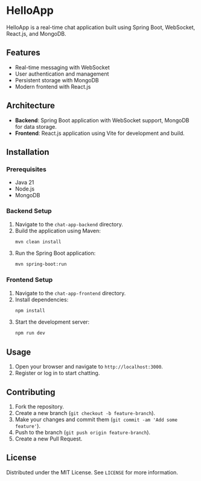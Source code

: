 # HelloApp

HelloApp is a real-time chat application built using Spring Boot, WebSocket, React.js, and MongoDB.

## Features

- Real-time messaging with WebSocket
- User authentication and management
- Persistent storage with MongoDB
- Modern frontend with React.js

## Architecture

- **Backend**: Spring Boot application with WebSocket support, MongoDB for data storage.
- **Frontend**: React.js application using Vite for development and build.

## Installation

### Prerequisites

- Java 21
- Node.js
- MongoDB

### Backend Setup

1. Navigate to the `chat-app-backend` directory.
2. Build the application using Maven:
   ```bash
   mvn clean install
   ```
3. Run the Spring Boot application:
   ```bash
   mvn spring-boot:run
   ```

### Frontend Setup

1. Navigate to the `chat-app-frontend` directory.
2. Install dependencies:
   ```bash
   npm install
   ```
3. Start the development server:
   ```bash
   npm run dev
   ```

## Usage

1. Open your browser and navigate to `http://localhost:3000`.
2. Register or log in to start chatting.

## Contributing

1. Fork the repository.
2. Create a new branch (`git checkout -b feature-branch`).
3. Make your changes and commit them (`git commit -am 'Add some feature'`).
4. Push to the branch (`git push origin feature-branch`).
5. Create a new Pull Request.

## License

Distributed under the MIT License. See `LICENSE` for more information.
